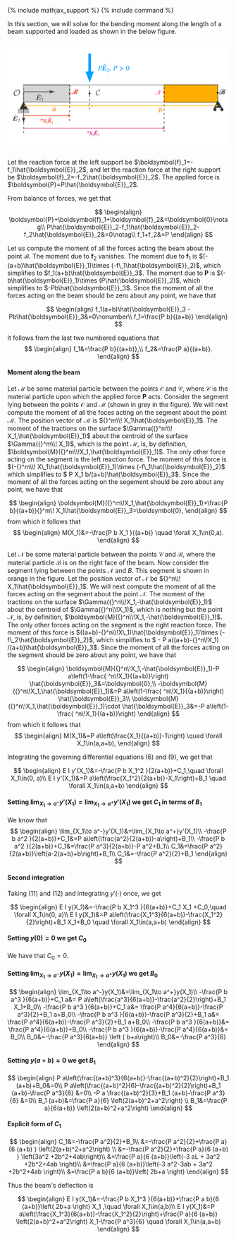 {% include mathjax_support %}
{% include command %}

In this section, we will solve for the bending moment along the length of a beam supported and loaded as shown in the below figure. 


![](2021-12-01-19-54-02.png)



Let the reaction force at the left support be $\boldsymbol{f}_1=-f_1\hat{\boldsymbol{E}}_2$, and let the reaction force at the right support be $\boldsymbol{f}_2=-f_2\hat{\boldsymbol{E}}_2$. The applied force is  $\boldsymbol{P}=P\hat{\boldsymbol{E}}_2$.

From balance of forces,  we get that 

$$
\begin{align}
\boldsymbol{P}+\boldsymbol{f}_1+\boldsymbol{f}_2&=\boldsymbol{0}\notag\\
P\hat{\boldsymbol{E}}_2-f_1\hat{\boldsymbol{E}}_2-f_2\hat{\boldsymbol{E}}_2&=0\notag\\
f_1+f_2&=P
\end{align}
$$

Let us compute the moment of all the forces acting the beam about the point $\mathcal{B}$. The moment due to $\boldsymbol{f}_2$ vanishes. The moment due to $\boldsymbol{f}_1$ is $(-(a+b)\hat{\boldsymbol{E}}_1)\times (-f\_1\hat{\boldsymbol{E}}_2)$, which simplifies to $f_1(a+b)\hat{\boldsymbol{E}}_3$. The moment due to $\boldsymbol{P}$ is $(-b\hat{\boldsymbol{E}}_1)\times (P\hat{\boldsymbol{E}}_2)$, which simplifies to $-Pb\hat{\boldsymbol{E}}_3$.  Since the moment of all the forces acting on the beam should be zero about any point, we have that

$$
\begin{align}
f_1(a+b)\hat{\boldsymbol{E}}_3
-Pb\hat{\boldsymbol{E}}_3&=0\nonumber\\
f_1=\frac{P b}{(a+b)}
\end{align}
$$

It follows from the last two numbered equations that 
$$
\begin{align}
f_1&=\frac{P b}{(a+b)},\\
f_2&=\frac{P a}{(a+b)}.
\end{align}
$$


#### Moment along the beam

Let $\mathcal{M}$ be some material particle between the points $\mathcal{O}$ and $\mathcal{C}$, where  $\mathcal{C}$ is the material particle upon which the applied force $\boldsymbol{P}$ acts. 
Consider the segment lying between the points $\mathcal{O}$ and $\mathcal{M}$ (shown in grey in the figure). We will next compute the moment of all the foces acting on the segment about the point $\mathcal{M}$. The position vector of $\mathcal{M}$ is ${}^m\\! X_1\hat{\boldsymbol{E}}_1$.  The moment of the tractions on the surface $\Gamma({}^m\\! X_1,\hat{\boldsymbol{E}}_1)$ about the centroid  of the surface $\Gamma({}^m\\! X_1)$, which is the point $\mathcal{M}$, is, by definition, $\boldsymbol{M}({}^m\\!X_1,\hat{\boldsymbol{E}}_1)$. The only other force acting on the segment is the left reaction force. The moment of this force is $(-{}^m\\! X\_1\hat{\boldsymbol{E}}_1)\times (-f\_1\hat{\boldsymbol{E}}_2)$ which simplifies to $ P X_1  b/(a+b)\hat{\boldsymbol{E}}_3$. Since the moment of all the forces acting on the segement should be zero about any point, we have that 

$$
\begin{align}
\boldsymbol{M}({}^m\!X_1,\hat{\boldsymbol{E}}_1)+\frac{P b}{(a+b)}{}^m\! X_1\hat{\boldsymbol{E}}_3=\boldsymbol{0},
\end{align}
$$
from which it follows that 
$$
\begin{align}
M(X_1)&=-\frac{P b X_1 }{(a+b)}  \quad \forall X_1\in(0,a).
\end{align}
$$


Let $\mathcal{N}$ be some material particle between the points $\mathcal{C}$ and $\mathcal{B}$, where the material particle $\mathcal{B}$ is on the right face of the beam. Now consider the segment lying between the points $\mathcal{N}$ and $B$. This segment is shown in orange in the figure. Let the position vector of $\mathcal{N}$ be ${}^n\\! X_1\hat{\boldsymbol{E}}_1$. We will next compute the moment of all the forces acting on the segment about the point $\mathcal{N}$. The moment of the tractions on the surface $\Gamma({}^n\\!X_1,-\hat{\boldsymbol{E}}_1)$ about the centroid of $\Gamma({}^n\\!X_1)$, which is nothing but the point $\mathcal{N}$, is, by definition, $\boldsymbol{M}({}^n\\!X_1,-\hat{\boldsymbol{E}}_1)$. The only other forces acting on the segment is the right reaction force. The moment of this force is $((a+b)-{}^n\\!X\_1)\hat{\boldsymbol{E}}_1)\times (-f\_2\hat{\boldsymbol{E}}_2)$, which simplifies to $ - P a((a+b)-{}^n\\!X_1) /(a+b)\hat{\boldsymbol{E}}_3$. Since the moment of all the forces acting on the segment should be zero about any point, we have that 

$$
\begin{align}
\boldsymbol{M}({}^n\!X_1,-\hat{\boldsymbol{E}}_1)-P a\left(1-\frac{ ^n\!X_1}{(a+b)}\right)  \hat{\boldsymbol{E}}_3&=\boldsymbol{0},\\
-\boldsymbol{M}({}^n\!X_1,\hat{\boldsymbol{E}}_1)&=P a\left(1-\frac{ ^n\!X_1}{(a+b)}\right)  \hat{\boldsymbol{E}}_3\\
\boldsymbol{M}({}^n\!X_1,\hat{\boldsymbol{E}}_1)\cdot \hat{\boldsymbol{E}}_3&=-P a\left(1-\frac{ ^n\!X_1}{(a+b)}\right)
\end{align}
$$
from which it follows that 
$$
\begin{align}
M(X_1)&=P a\left(\frac{X_1}{(a+b)}-1\right) \quad \forall X_1\in(a,a+b),
\end{align}
$$

Integrating the governing differential equations (6) and (9), we get that

$$
\begin{align}
E I y'(X_1)&=-\frac{P b X_1^2 }{2(a+b)}+C_1,\quad \forall X_1\in(0, a)\\
E I y'(X_1)&=P a\left(\frac{X_1^2}{2(a+b)}-X_1\right)+B_1 \quad \forall X_1\in(a,a+b)
\end{align}
$$


#### Setting $\lim_{X_1\to a^-}y'(X_1)=\lim_{X_1\to a^+}y'(X_1)$ we get $C_1$ in terms of $B_1$
We know that 
$$
\begin{align}
\lim_{X_1\to a^-}y'(X_1)&=\lim_{X_1\to a^+}y'(X_1)\\
-\frac{P b a^2 }{2(a+b)}+C_1&=P a\left(\frac{a^2}{2(a+b)}-a\right)+B_1\\
-\frac{P b a^2 }{2(a+b)}+C_1&=\frac{P a^3}{2(a+b)}-P a^2+B_1\\
C_1&=\frac{P a^2}{2(a+b)}\left(a-2(a+b)+b\right)+B_1\\
C_1&=-\frac{P a^2}{2}+B_1
\end{align}
$$

#### Second integration
Taking (11) and (12) and integrating $y'(\cdot)$ once, we get

$$
\begin{align}
E I y(X_1)&=-\frac{P b X_1^3 }{6(a+b)}+C_1 X_1 +C_0,\quad \forall X_1\in(0, a)\\
E I y(X_1)&=P a\left(\frac{X_1^3}{6(a+b)}-\frac{X_1^2}{2}\right)+B_1 X_1+B_0 \quad \forall X_1\in(a,a+b)
\end{align}
$$

#### Setting $y(0)=0$ we get $C_0$

We have that $C_0=0$. 

#### Setting $\lim_{X_1\to a^-}y(X_1)=\lim_{X_1\to a^+}y(X_1)$ we get $B_0$
$$
\begin{align}
\lim_{X_1\to a^-}y(X_1)&=\lim_{X_1\to a^+}y(X_1)\\
-\frac{P b a^3 }{6(a+b)}+C_1 a&= P a\left(\frac{a^3}{6(a+b)}-\frac{a^2}{2}\right)+B_1 X_1+B_0\\
-\frac{P b a^3 }{6(a+b)}+C_1 a&= \frac{P a^4}{6(a+b)}-\frac{P a^3}{2}+B_1 a+B_0\\
-\frac{P b a^3 }{6(a+b)}-\frac{P a^3}{2}+B_1 a&= \frac{P a^4}{6(a+b)}-\frac{P a^3}{2}+B_1 a+B_0\\
-\frac{P b a^3 }{6(a+b)}&= \frac{P a^4}{6(a+b)}+B_0\\
-\frac{P b a^3 }{6(a+b)}-\frac{P a^4}{6(a+b)}&= B_0\\
B_0&=-\frac{P a^3}{6(a+b)} \left ( b+a\right)\\
B_0&=-\frac{P a^3}{6} 
\end{align}
$$

#### Setting $y(a+b)=0$ we get $B_1$

$$
\begin{align}
P a\left(\frac{(a+b)^3}{6(a+b)}-\frac{(a+b)^2}{2}\right)+B_1 (a+b)+B_0&=0\\
P a\left(\frac{(a+b)^2}{6}-\frac{(a+b)^2}{2}\right)+B_1 (a+b)-\frac{P a^3}{6} &=0\\
-P a \frac{(a+b)^2}{3}+B_1 (a+b)-\frac{P a^3}{6} &=0\\
B_1 (a+b)&=\frac{P a}{6} \left(2(a+b)^2+a^2\right) \\
B_1&=\frac{P a}{6(a+b)} \left(2(a+b)^2+a^2\right) 
\end{align}
$$


#### Explicit form of $C_1$

$$
\begin{align}
C_1&=-\frac{P a^2}{2}+B_1\\
&=-\frac{P a^2}{2}+\frac{P a}{6 (a+b) } \left(2(a+b)^2+a^2\right) \\
&=-\frac{P a^2}{2}+\frac{P a}{6 (a+b) } \left(3a^2 +2b^2+4ab\right)\\
&=\frac{P a}{6 (a+b)}\left(-3 aL + 3a^2 +2b^2+4ab \right)\\
&=\frac{P a}{6 (a+b)}\left(-3 a^2-3ab + 3a^2 +2b^2+4ab \right)\\
&=\frac{P a b}{6 (a+b)}\left( 2b+a \right)
\end{align}
$$

Thus the beam's deflection is  

$$
\begin{align}
E I y(X_1)&=-\frac{P b X_1^3 }{6(a+b)}+\frac{P a b}{6 (a+b)}\left( 2b+a \right) X_1 ,\quad \forall X_1\in(a,b)\\
E I y(X_1)&=P a\left(\frac{X_1^3}{6(a+b)}-\frac{X_1^2}{2}\right)+\frac{P a}{6 (a+b)} \left(2(a+b)^2+a^2\right) X_1-\frac{P a^3}{6}  \quad \forall X_1\in(a,a+b)
\end{align}
$$